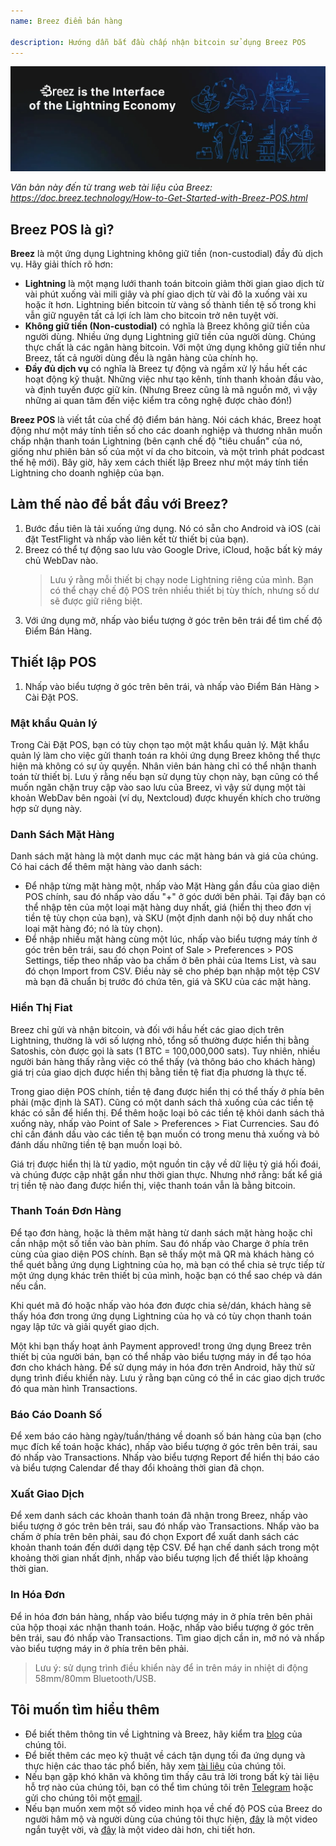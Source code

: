 ```yaml
---
name: Breez điểm bán hàng

description: Hướng dẫn bắt đầu chấp nhận bitcoin sử dụng Breez POS
---
```


![cover](assets/cover.webp)

_Văn bản này đến từ trang web tài liệu của Breez: https://doc.breez.technology/How-to-Get-Started-with-Breez-POS.html_

## Breez POS là gì?

**Breez** là một ứng dụng Lightning không giữ tiền (non-custodial) đầy đủ dịch vụ. Hãy giải thích rõ hơn:

- **Lightning** là một mạng lưới thanh toán bitcoin giảm thời gian giao dịch từ vài phút xuống vài mili giây và phí giao dịch từ vài đô la xuống vài xu hoặc ít hơn. Lightning biến bitcoin từ vàng số thành tiền tệ số trong khi vẫn giữ nguyên tất cả lợi ích làm cho bitcoin trở nên tuyệt vời.
- **Không giữ tiền (Non-custodial)** có nghĩa là Breez không giữ tiền của người dùng. Nhiều ứng dụng Lightning giữ tiền của người dùng. Chúng thực chất là các ngân hàng bitcoin. Với một ứng dụng không giữ tiền như Breez, tất cả người dùng đều là ngân hàng của chính họ.
- **Đầy đủ dịch vụ** có nghĩa là Breez tự động và ngầm xử lý hầu hết các hoạt động kỹ thuật. Những việc như tạo kênh, tính thanh khoản đầu vào, và định tuyến được giữ kín. (Nhưng Breez cũng là mã nguồn mở, vì vậy những ai quan tâm đến việc kiểm tra công nghệ được chào đón!)

**Breez POS** là viết tắt của chế độ điểm bán hàng. Nói cách khác, Breez hoạt động như một máy tính tiền số cho các doanh nghiệp và thương nhân muốn chấp nhận thanh toán Lightning (bên cạnh chế độ "tiêu chuẩn" của nó, giống như phiên bản số của một ví da cho bitcoin, và một trình phát podcast thế hệ mới). Bây giờ, hãy xem cách thiết lập Breez như một máy tính tiền Lightning cho doanh nghiệp của bạn.

## Làm thế nào để bắt đầu với Breez?

1. Bước đầu tiên là tải xuống ứng dụng. Nó có sẵn cho Android và iOS (cài đặt TestFlight và nhấp vào liên kết từ thiết bị của bạn).
2. Breez có thể tự động sao lưu vào Google Drive, iCloud, hoặc bất kỳ máy chủ WebDav nào.
   > Lưu ý rằng mỗi thiết bị chạy node Lightning riêng của mình. Bạn có thể chạy chế độ POS trên nhiều thiết bị tùy thích, nhưng số dư sẽ được giữ riêng biệt.
3. Với ứng dụng mở, nhấp vào biểu tượng ở góc trên bên trái để tìm chế độ Điểm Bán Hàng.

## Thiết lập POS

1. Nhấp vào biểu tượng ở góc trên bên trái, và nhấp vào Điểm Bán Hàng > Cài Đặt POS.

### Mật khẩu Quản lý

Trong Cài Đặt POS, bạn có tùy chọn tạo một mật khẩu quản lý. Mật khẩu quản lý làm cho việc gửi thanh toán ra khỏi ứng dụng Breez không thể thực hiện mà không có sự ủy quyền. Nhân viên bán hàng chỉ có thể nhận thanh toán từ thiết bị. Lưu ý rằng nếu bạn sử dụng tùy chọn này, bạn cũng có thể muốn ngăn chặn truy cập vào sao lưu của Breez, vì vậy sử dụng một tài khoản WebDav bên ngoài (ví dụ, Nextcloud) được khuyến khích cho trường hợp sử dụng này.

### Danh Sách Mặt Hàng

Danh sách mặt hàng là một danh mục các mặt hàng bán và giá của chúng. Có hai cách để thêm mặt hàng vào danh sách:

- Để nhập từng mặt hàng một, nhấp vào Mặt Hàng gần đầu của giao diện POS chính, sau đó nhấp vào dấu "+" ở góc dưới bên phải. Tại đây bạn có thể nhập tên của một loại mặt hàng duy nhất, giá (hiển thị theo đơn vị tiền tệ tùy chọn của bạn), và SKU (một định danh nội bộ duy nhất cho loại mặt hàng đó; nó là tùy chọn).
- Để nhập nhiều mặt hàng cùng một lúc, nhấp vào biểu tượng máy tính ở góc trên bên trái, sau đó chọn Point of Sale > Preferences > POS Settings, tiếp theo nhấp vào ba chấm ở bên phải của Items List, và sau đó chọn Import from CSV. Điều này sẽ cho phép bạn nhập một tệp CSV mà bạn đã chuẩn bị trước đó chứa tên, giá và SKU của các mặt hàng.

### Hiển Thị Fiat

Breez chỉ gửi và nhận bitcoin, và đối với hầu hết các giao dịch trên Lightning, thường là với số lượng nhỏ, tổng số thường được hiển thị bằng Satoshis, còn được gọi là sats (1 BTC = 100,000,000 sats). Tuy nhiên, nhiều người bán hàng thấy rằng việc có thể thấy (và thông báo cho khách hàng) giá trị của giao dịch được hiển thị bằng tiền tệ fiat địa phương là thực tế.

Trong giao diện POS chính, tiền tệ đang được hiển thị có thể thấy ở phía bên phải (mặc định là SAT). Cũng có một danh sách thả xuống của các tiền tệ khác có sẵn để hiển thị. Để thêm hoặc loại bỏ các tiền tệ khỏi danh sách thả xuống này, nhấp vào Point of Sale > Preferences > Fiat Currencies. Sau đó chỉ cần đánh dấu vào các tiền tệ bạn muốn có trong menu thả xuống và bỏ đánh dấu những tiền tệ bạn muốn loại bỏ.

Giá trị được hiển thị là từ yadio, một nguồn tin cậy về dữ liệu tỷ giá hối đoái, và chúng được cập nhật gần như thời gian thực. Nhưng nhớ rằng: bất kể giá trị tiền tệ nào đang được hiển thị, việc thanh toán vẫn là bằng bitcoin.

### Thanh Toán Đơn Hàng

Để tạo đơn hàng, hoặc là thêm mặt hàng từ danh sách mặt hàng hoặc chỉ cần nhập một số tiền vào bàn phím. Sau đó nhấp vào Charge ở phía trên cùng của giao diện POS chính. Bạn sẽ thấy một mã QR mà khách hàng có thể quét bằng ứng dụng Lightning của họ, mà bạn có thể chia sẻ trực tiếp từ một ứng dụng khác trên thiết bị của mình, hoặc bạn có thể sao chép và dán nếu cần.

Khi quét mã đó hoặc nhấp vào hóa đơn được chia sẻ/dán, khách hàng sẽ thấy hóa đơn trong ứng dụng Lightning của họ và có tùy chọn thanh toán ngay lập tức và giải quyết giao dịch.

Một khi bạn thấy hoạt ảnh Payment approved! trong ứng dụng Breez trên thiết bị của người bán, bạn có thể nhấp vào biểu tượng máy in để tạo hóa đơn cho khách hàng. Để sử dụng máy in hóa đơn trên Android, hãy thử sử dụng trình điều khiển này. Lưu ý rằng bạn cũng có thể in các giao dịch trước đó qua màn hình Transactions.

### Báo Cáo Doanh Số

Để xem báo cáo hàng ngày/tuần/tháng về doanh số bán hàng của bạn (cho mục đích kế toán hoặc khác), nhấp vào biểu tượng ở góc trên bên trái, sau đó nhấp vào Transactions. Nhấp vào biểu tượng Report để hiển thị báo cáo và biểu tượng Calendar để thay đổi khoảng thời gian đã chọn.

### Xuất Giao Dịch

Để xem danh sách các khoản thanh toán đã nhận trong Breez, nhấp vào biểu tượng ở góc trên bên trái, sau đó nhấp vào Transactions. Nhấp vào ba chấm ở phía trên bên phải, sau đó chọn Export để xuất danh sách các khoản thanh toán đến dưới dạng tệp CSV. Để hạn chế danh sách trong một khoảng thời gian nhất định, nhấp vào biểu tượng lịch để thiết lập khoảng thời gian.

### In Hóa Đơn

Để in hóa đơn bán hàng, nhấp vào biểu tượng máy in ở phía trên bên phải của hộp thoại xác nhận thanh toán. Hoặc, nhấp vào biểu tượng ở góc trên bên trái, sau đó nhấp vào Transactions. Tìm giao dịch cần in, mở nó và nhấp vào biểu tượng máy in ở phía trên bên phải.

> Lưu ý: sử dụng trình điều khiển này để in trên máy in nhiệt di động 58mm/80mm Bluetooth/USB.

## Tôi muốn tìm hiểu thêm

- Để biết thêm thông tin về Lightning và Breez, hãy kiểm tra [blog](https://breez.technology/blog) của chúng tôi.
- Để biết thêm các mẹo kỹ thuật về cách tận dụng tối đa ứng dụng và thực hiện các thao tác phổ biến, hãy xem [tài liệu](https://breez.technology/documentation) của chúng tôi.
- Nếu bạn gặp khó khăn và không tìm thấy câu trả lời trong bất kỳ tài liệu hỗ trợ nào của chúng tôi, bạn có thể tìm chúng tôi trên [Telegram](https://t.me/breez_labs) hoặc gửi cho chúng tôi một [email](mailto:support@breez.technology).
- Nếu bạn muốn xem một số video minh họa về chế độ POS của Breez do người hâm mộ và người dùng của chúng tôi thực hiện, [đây](https://www.youtube.com/watch?v=xxxx) là một video ngắn tuyệt vời, và [đây](https://www.youtube.com/watch?v=xxxx) là một video dài hơn, chi tiết hơn.
